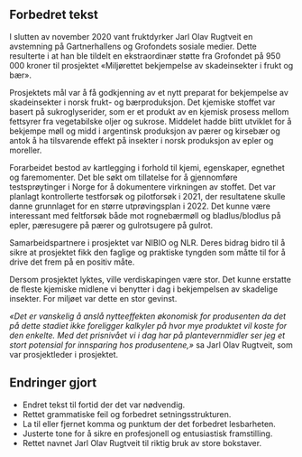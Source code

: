 ## Forbedret tekst

I slutten av november 2020 vant fruktdyrker Jarl Olav Rugtveit en avstemning på Gartnerhallens og Grofondets sosiale medier. Dette resulterte i at han ble tildelt en ekstraordinær støtte fra Grofondet på 950 000 kroner til prosjektet «Miljørettet bekjempelse av skadeinsekter i frukt og bær».

Prosjektets mål var å få godkjenning av et nytt preparat for bekjempelse av skadeinsekter i norsk frukt- og bærproduksjon. Det kjemiske stoffet var basert på sukroglyserider, som er et produkt av en kjemisk prosess mellom fettsyrer fra vegetabilske oljer og sukrose. Middelet hadde blitt utviklet for å bekjempe møll og midd i argentinsk produksjon av pærer og kirsebær og antok å ha tilsvarende effekt på insekter i norsk produksjon av epler og moreller.

Forarbeidet bestod av kartlegging i forhold til kjemi, egenskaper, egnethet og faremomenter. Det ble søkt om tillatelse for å gjennomføre testsprøytinger i Norge for å dokumentere virkningen av stoffet. Det var planlagt kontrollerte testforsøk og pilotforsøk i 2021, der resultatene skulle danne grunnlaget for en større utprøvingsplan i 2022. Det kunne være interessant med feltforsøk både mot rognebærmøll og bladlus/blodlus på epler, pæresugere på pærer og gulrotsugere på gulrot.

Samarbeidspartnere i prosjektet var NIBIO og NLR. Deres bidrag bidro til å sikre at prosjektet fikk den faglige og praktiske tyngden som måtte til for å drive det frem på en positiv måte.

Dersom prosjektet lyktes, ville verdiskapingen være stor. Det kunne erstatte de fleste kjemiske midlene vi benytter i dag i bekjempelsen av skadelige insekter. For miljøet var dette en stor gevinst.

_«Det er vanskelig å anslå nytteeffekten økonomisk for produsenten da det på dette stadiet ikke foreligger kalkyler på hvor mye produktet vil koste for den enkelte. Med det prisnivået vi i dag har på plantevernmidler ser jeg et stort potensial for innsparing hos produsentene,»_ sa Jarl Olav Rugtveit, som var prosjektleder i prosjektet.

## Endringer gjort
- Endret tekst til fortid der det var nødvendig.
- Rettet grammatiske feil og forbedret setningsstrukturen.
- La til eller fjernet komma og punktum der det forbedret lesbarheten.
- Justerte tone for å sikre en profesjonell og entusiastisk framstilling.
- Rettet navnet Jarl Olav Rugtveit til riktig bruk av store bokstaver.
